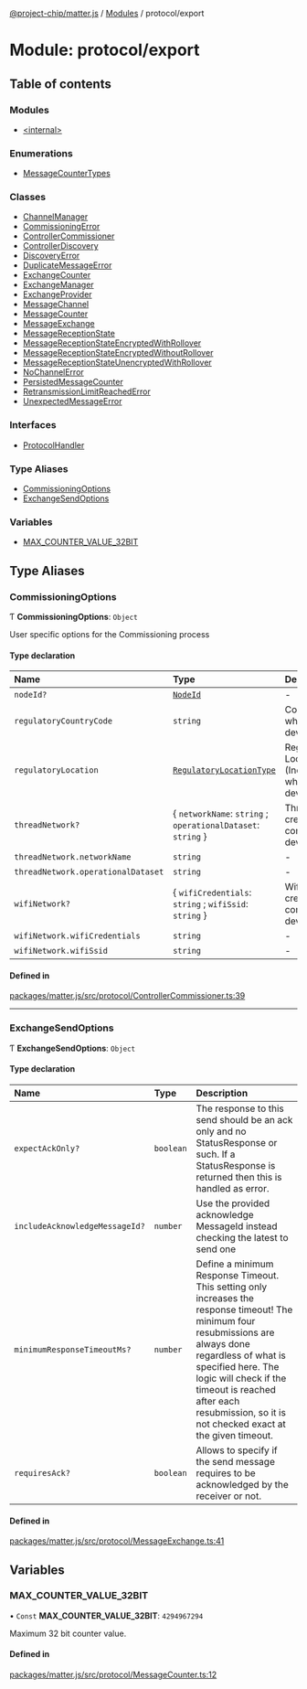 [@project-chip/matter.js](../README.md) / [Modules](../modules.md) / protocol/export

# Module: protocol/export

## Table of contents

### Modules

- [\<internal\>](protocol_export._internal_.md)

### Enumerations

- [MessageCounterTypes](../enums/protocol_export.MessageCounterTypes.md)

### Classes

- [ChannelManager](../classes/protocol_export.ChannelManager.md)
- [CommissioningError](../classes/protocol_export.CommissioningError.md)
- [ControllerCommissioner](../classes/protocol_export.ControllerCommissioner.md)
- [ControllerDiscovery](../classes/protocol_export.ControllerDiscovery.md)
- [DiscoveryError](../classes/protocol_export.DiscoveryError.md)
- [DuplicateMessageError](../classes/protocol_export.DuplicateMessageError.md)
- [ExchangeCounter](../classes/protocol_export.ExchangeCounter.md)
- [ExchangeManager](../classes/protocol_export.ExchangeManager.md)
- [ExchangeProvider](../classes/protocol_export.ExchangeProvider.md)
- [MessageChannel](../classes/protocol_export.MessageChannel.md)
- [MessageCounter](../classes/protocol_export.MessageCounter.md)
- [MessageExchange](../classes/protocol_export.MessageExchange.md)
- [MessageReceptionState](../classes/protocol_export.MessageReceptionState.md)
- [MessageReceptionStateEncryptedWithRollover](../classes/protocol_export.MessageReceptionStateEncryptedWithRollover.md)
- [MessageReceptionStateEncryptedWithoutRollover](../classes/protocol_export.MessageReceptionStateEncryptedWithoutRollover.md)
- [MessageReceptionStateUnencryptedWithRollover](../classes/protocol_export.MessageReceptionStateUnencryptedWithRollover.md)
- [NoChannelError](../classes/protocol_export.NoChannelError.md)
- [PersistedMessageCounter](../classes/protocol_export.PersistedMessageCounter.md)
- [RetransmissionLimitReachedError](../classes/protocol_export.RetransmissionLimitReachedError.md)
- [UnexpectedMessageError](../classes/protocol_export.UnexpectedMessageError.md)

### Interfaces

- [ProtocolHandler](../interfaces/protocol_export.ProtocolHandler.md)

### Type Aliases

- [CommissioningOptions](protocol_export.md#commissioningoptions)
- [ExchangeSendOptions](protocol_export.md#exchangesendoptions)

### Variables

- [MAX\_COUNTER\_VALUE\_32BIT](protocol_export.md#max_counter_value_32bit)

## Type Aliases

### CommissioningOptions

Ƭ **CommissioningOptions**: `Object`

User specific options for the Commissioning process

#### Type declaration

| Name | Type | Description |
| :------ | :------ | :------ |
| `nodeId?` | [`NodeId`](datatype_export.md#nodeid) | - |
| `regulatoryCountryCode` | `string` | Country Code where the device is used. |
| `regulatoryLocation` | [`RegulatoryLocationType`](../enums/cluster_export.GeneralCommissioning.RegulatoryLocationType.md) | Regulatory Location (Indoor/Outdoor) where the device is used. |
| `threadNetwork?` | \{ `networkName`: `string` ; `operationalDataset`: `string`  } | Thread network credentials to commission the device to. |
| `threadNetwork.networkName` | `string` | - |
| `threadNetwork.operationalDataset` | `string` | - |
| `wifiNetwork?` | \{ `wifiCredentials`: `string` ; `wifiSsid`: `string`  } | Wifi network credentials to commission the device to. |
| `wifiNetwork.wifiCredentials` | `string` | - |
| `wifiNetwork.wifiSsid` | `string` | - |

#### Defined in

[packages/matter.js/src/protocol/ControllerCommissioner.ts:39](https://github.com/project-chip/matter.js/blob/c15b1068/packages/matter.js/src/protocol/ControllerCommissioner.ts#L39)

___

### ExchangeSendOptions

Ƭ **ExchangeSendOptions**: `Object`

#### Type declaration

| Name | Type | Description |
| :------ | :------ | :------ |
| `expectAckOnly?` | `boolean` | The response to this send should be an ack only and no StatusResponse or such. If a StatusResponse is returned then this is handled as error. |
| `includeAcknowledgeMessageId?` | `number` | Use the provided acknowledge MessageId instead checking the latest to send one |
| `minimumResponseTimeoutMs?` | `number` | Define a minimum Response Timeout. This setting only increases the response timeout! The minimum four resubmissions are always done regardless of what is specified here. The logic will check if the timeout is reached after each resubmission, so it is not checked exact at the given timeout. |
| `requiresAck?` | `boolean` | Allows to specify if the send message requires to be acknowledged by the receiver or not. |

#### Defined in

[packages/matter.js/src/protocol/MessageExchange.ts:41](https://github.com/project-chip/matter.js/blob/c15b1068/packages/matter.js/src/protocol/MessageExchange.ts#L41)

## Variables

### MAX\_COUNTER\_VALUE\_32BIT

• `Const` **MAX\_COUNTER\_VALUE\_32BIT**: ``4294967294``

Maximum 32 bit counter value.

#### Defined in

[packages/matter.js/src/protocol/MessageCounter.ts:12](https://github.com/project-chip/matter.js/blob/c15b1068/packages/matter.js/src/protocol/MessageCounter.ts#L12)
